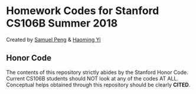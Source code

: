 # Homework Codes for Stanford CS106B Summer 2018
Created by <a href="mailto:samueljp@stanford.edu">Samuel Peng</a> & <a href="mailto:yhm@stanford.edu">Haoming Yi</a>
## Honor Code
The contents of this repository strictly abides by the Stanford Honor Code. <br />
Current CS106B students should NOT look at any of the codes AT ALL. <br />
Conceptual helps obtained through this repository should be clearly <b>CITED</b>.

